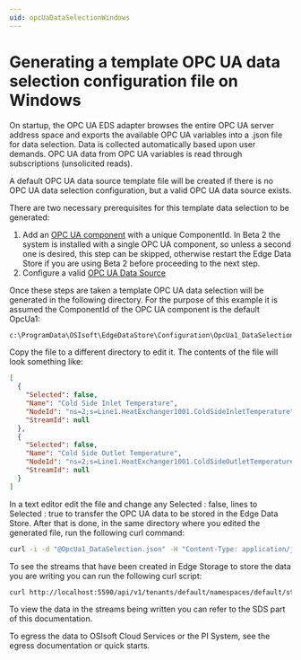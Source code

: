 ```yaml
---
uid: opcUaDataSelectionWindows
---
```


# Generating a template OPC UA data selection configuration file on Windows

On startup, the OPC UA EDS adapter browses the entire OPC UA server address space and exports the available OPC UA variables into a .json file for data selection. Data is collected automatically based upon user demands.  OPC UA data from OPC UA variables is read through subscriptions (unsolicited reads).

A default OPC UA data source template file will be created if there is no OPC UA data selection configuration, but a valid OPC UA data source exists.

There are two necessary prerequisites for this template data selection to be generated:

1. Add an [OPC UA component](xref:EdgeDataStoreConfiguration) with a unique ComponentId. In Beta 2 the system is installed with a single OPC UA component, so unless a second one is desired, this step can be skipped, otherwise restart the Edge Data Store if you are using Beta 2 before proceeding to the next step.
2. Configure a valid [OPC UA Data Source](xref:opcUaOverview)

Once these steps are taken a template OPC UA data selection will be generated in the following directory. For the purpose of this example it is assumed the ComponentId of the OPC UA component is the default OpcUa1:

```cmd
c:\ProgramData\OSIsoft\EdgeDataStore\Configuration\OpcUa1_DataSelection.json
```

Copy the file to a different directory to edit it. The contents of the file will look something like:

```json
[
  {
    "Selected": false,
    "Name": "Cold Side Inlet Temperature",
    "NodeId": "ns=2;s=Line1.HeatExchanger1001.ColdSideInletTemperature",
    "StreamId": null
  },
  {
    "Selected": false,
    "Name": "Cold Side Outlet Temperature",
    "NodeId": "ns=2;s=Line1.HeatExchanger1001.ColdSideOutletTemperature",
    "StreamId": null
  }
]
```

In a text editor edit the file and change any Selected : false, lines to Selected : true to transfer the OPC UA data to be stored in the Edge Data Store. After that is done, in the same directory where you edited the generated file, run the following curl command:

```bash
curl -i -d "@OpcUa1_DataSelection.json" -H "Content-Type: application/json" -X PUT http://localhost:5590/api/v1/configuration/OpcUa1/Dataselection
```

To see the streams that have been created in Edge Storage to store the data you are writing you can run the following curl script:

```bash
curl http://localhost:5590/api/v1/tenants/default/namespaces/default/streams/
```

To view the data in the streams being written  you can refer to the SDS part of this documentation.

To egress the data to OSIsoft Cloud Services or the PI System, see the egress documentation or quick starts.
